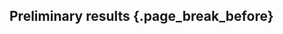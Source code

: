 ## Preliminary results {.page_break_before}

<!-- Maybe include annotation of HCA articles ? -->
<!-- Maybe include Scholia and Bioinformatics ? -->
